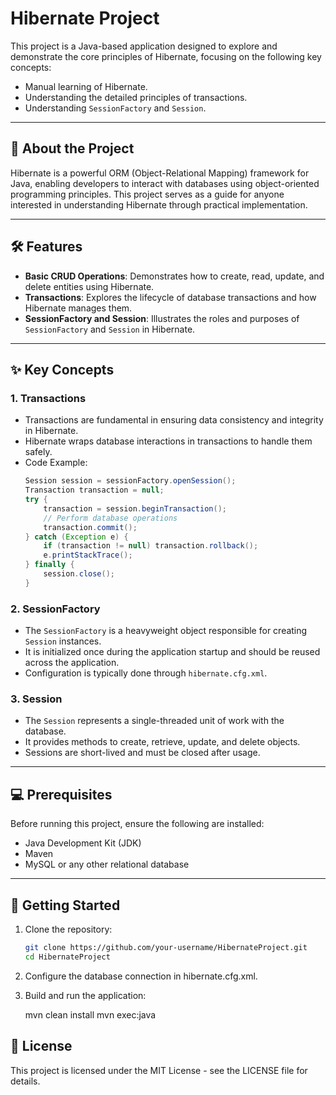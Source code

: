# Hibernate Project

This project is a Java-based application designed to explore and demonstrate the core principles of Hibernate, focusing on the following key concepts:
- Manual learning of Hibernate.
- Understanding the detailed principles of transactions.
- Understanding `SessionFactory` and `Session`.

---

## 📖 About the Project

Hibernate is a powerful ORM (Object-Relational Mapping) framework for Java, enabling developers to interact with databases using object-oriented programming principles. This project serves as a guide for anyone interested in understanding Hibernate through practical implementation.

---

## 🛠 Features

- **Basic CRUD Operations**: Demonstrates how to create, read, update, and delete entities using Hibernate.
- **Transactions**: Explores the lifecycle of database transactions and how Hibernate manages them.
- **SessionFactory and Session**: Illustrates the roles and purposes of `SessionFactory` and `Session` in Hibernate.

---
## ✨ Key Concepts

### 1. **Transactions**
   - Transactions are fundamental in ensuring data consistency and integrity in Hibernate.
   - Hibernate wraps database interactions in transactions to handle them safely.
   - Code Example:
     ```java
     Session session = sessionFactory.openSession();
     Transaction transaction = null;
     try {
         transaction = session.beginTransaction();
         // Perform database operations
         transaction.commit();
     } catch (Exception e) {
         if (transaction != null) transaction.rollback();
         e.printStackTrace();
     } finally {
         session.close();
     }
     ```

### 2. **SessionFactory**
   - The `SessionFactory` is a heavyweight object responsible for creating `Session` instances.
   - It is initialized once during the application startup and should be reused across the application.
   - Configuration is typically done through `hibernate.cfg.xml`.

### 3. **Session**
   - The `Session` represents a single-threaded unit of work with the database.
   - It provides methods to create, retrieve, update, and delete objects.
   - Sessions are short-lived and must be closed after usage.

---

## 💻 Prerequisites

Before running this project, ensure the following are installed:
- Java Development Kit (JDK)
- Maven
- MySQL or any other relational database

---

## 🚀 Getting Started

1. Clone the repository:
   ```bash
   git clone https://github.com/your-username/HibernateProject.git
   cd HibernateProject
2. Configure the database connection in hibernate.cfg.xml.
3. Build and run the application:
   
   mvn clean install
   mvn exec:java
## 📜 License
   This project is licensed under the MIT License - see the LICENSE file for details.


   

